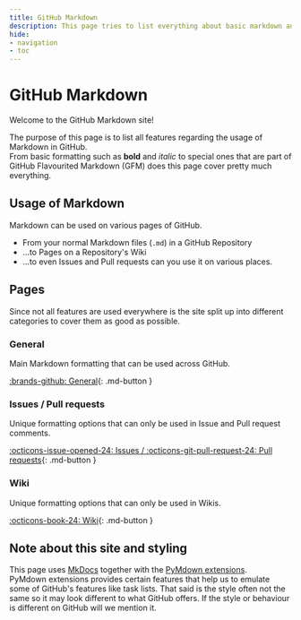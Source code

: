 ```yaml
---
title: GitHub Markdown
description: This page tries to list everything about basic markdown and GitHub flavourited Markdown (GFM)
hide:
- navigation
- toc
---
```


[MkDocs]: https://www.mkdocs.org
[PyMdown extensions]: https://facelessuser.github.io/pymdown-extensions/

# GitHub Markdown
Welcome to the GitHub Markdown site!

The purpose of this page is to list all features regarding the usage of Markdown in GitHub.  
From basic formatting such as **bold** and *italic* to special ones that are part of GitHub Flavourited Markdown (GFM) does this page cover pretty much everything.

## Usage of Markdown
Markdown can be used on various pages of GitHub.

- From your normal Markdown files (`.md`) in a GitHub Repository
- ...to Pages on a Repository's Wiki
- ...to even Issues and Pull requests can you use it on various places.

## Pages
Since not all features are used everywhere is the site split up into different categories to cover them as good as possible.

### General
Main Markdown formatting that can be used across GitHub.

[:brands-github: General](general){: .md-button }

### Issues / Pull requests
Unique formatting options that can only be used in Issue and Pull request comments.

[:octicons-issue-opened-24: Issues / :octicons-git-pull-request-24: Pull requests](issues-pull-requests){: .md-button }

### Wiki
Unique formatting options that can only be used in Wikis.

[:octicons-book-24: Wiki](wiki){: .md-button }

## Note about this site and styling
This page uses [MkDocs] together with the [PyMdown extensions].  
PyMdown extensions provides certain features that help us to emulate some of GitHub's features like task lists. That said is the style often not the same so it may look different to what GitHub offers. If the style or behaviour is different on GitHub will we mention it.
